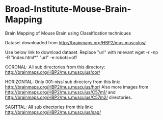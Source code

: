 # Broad-Institute-Mouse-Brain-Mapping
Brain Mapping of Mouse Brain using Classification techniques

Dataset downloaded from 
http://brainmaps.org/HBP2/mus.musculus/

Use below link to download dataset. Replace "url" with relevant 
wget -r -np -R "index.html*" "url" -e robots=off
 
CORONAL:
All sub directories from this directory: http://brainmaps.org/HBP2/mus.musculus/cor/

HORIZONTAL:
Only 001-nissl sub directory from this link: http://brainmaps.org/HBP2/mus.musculus/hor/
Also more images from http://brainmaps.org/HBP2/mus.musculus/C57m1/ and http://brainmaps.org/HBP2/mus.musculus/C57m2/ directories.

SAGITTAL:
All sub directories from this link: http://brainmaps.org/HBP2/mus.musculus/sag/
